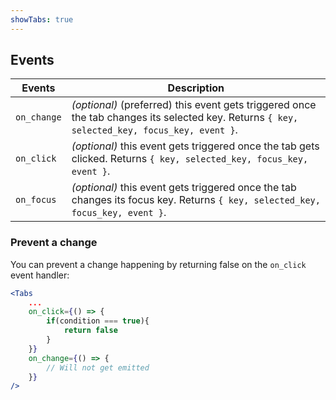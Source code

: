```yaml
---
showTabs: true
---
```


## Events

| Events      | Description                                                                                                                                  |
| ----------- | -------------------------------------------------------------------------------------------------------------------------------------------- |
| `on_change` | _(optional)_ (preferred) this event gets triggered once the tab changes its selected key. Returns `{ key, selected_key, focus_key, event }`. |
| `on_click`  | _(optional)_ this event gets triggered once the tab gets clicked. Returns `{ key, selected_key, focus_key, event }`.                         |
| `on_focus`  | _(optional)_ this event gets triggered once the tab changes its focus key. Returns `{ key, selected_key, focus_key, event }`.                |

### Prevent a change

You can prevent a change happening by returning false on the `on_click` event handler:

```jsx
<Tabs
	...
	on_click={() => {
		if(condition === true){
			return false
		}
	}}
	on_change={() => {
		// Will not get emitted
	}}
/>
```
